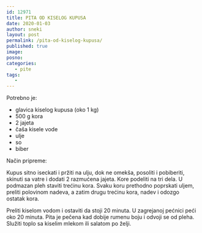 ```yaml
---
id: 12971
title: PITA OD KISELOG KUPUSA
date: 2020-01-03
author: sneki
layout: post
permalink: /pita-od-kiselog-kupusa/
published: true
image: 
posno: 
categories:
   - pite
tags:
   -
---
```

Potrebno je:

* glavica kiselog kupusa (oko 1 kg)
* 500 g kora
* 2 jajeta
* čaša kisele vode
* ulje
* so
* biber

Način pripreme:

Kupus sitno iseckati i pržiti na ulju, dok ne omekša, posoliti i pobiberiti, skinuti sa vatre i dodati 2 razmućena jajeta. Kore podeliti na tri dela. U podmazan pleh staviti trećinu kora. Svaku koru prethodno poprskati uljem, preliti polovinom nadeva, a zatim drugu trećinu kora, nadev i odozgo ostatak kora. 


Preliti kiselom vodom i ostaviti da stoji 20 minuta. U zagrejanoj pećnici peći oko 20 minuta. Pita je pečena kad dobije rumenu boju i odvoji se od pleha. Služiti toplo sa kiselim mlekom ili salatom po želji.

 
  

